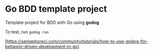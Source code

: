 # Go BDD template project
Template project for BDD with Go using **godog**


To test, run `godog run`

[https://semaphoreci.com/community/tutorials/how-to-use-godog-for-behavior-driven-development-in-go]